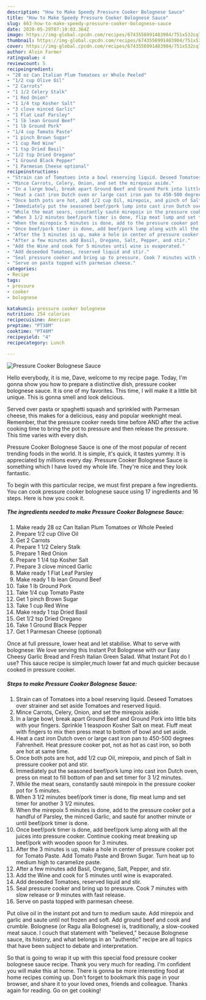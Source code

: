 ```yaml
---
description: "How to Make Speedy Pressure Cooker Bolognese Sauce"
title: "How to Make Speedy Pressure Cooker Bolognese Sauce"
slug: 663-how-to-make-speedy-pressure-cooker-bolognese-sauce
date: 2020-05-29T07:19:03.364Z
image: https://img-global.cpcdn.com/recipes/6743556991483904/751x532cq70/pressure-cooker-bolognese-sauce-recipe-main-photo.jpg
thumbnail: https://img-global.cpcdn.com/recipes/6743556991483904/751x532cq70/pressure-cooker-bolognese-sauce-recipe-main-photo.jpg
cover: https://img-global.cpcdn.com/recipes/6743556991483904/751x532cq70/pressure-cooker-bolognese-sauce-recipe-main-photo.jpg
author: Alvin Farmer
ratingvalue: 4
reviewcount: 5
recipeingredient:
- "28 oz Can Italian Plum Tomatoes or Whole Peeled"
- "1/2 cup Olive Oil"
- "2 Carrots"
- "1 1/2 Celery Stalk"
- "1 Red Onion"
- "1 1/4 tsp Kosher Salt"
- "3 clove minced Garlic"
- "1 Flat Leaf Parsley"
- "1 lb lean Ground Beef"
- "1 lb Ground Pork"
- "1/4 cup Tomato Paste"
- "1 pinch Brown Sugar"
- "1 cup Red Wine"
- "1 tsp Dried Basil"
- "1/2 tsp Dried Oregano"
- "1 Ground Black Pepper"
- "1 Parmesan Cheese optional"
recipeinstructions:
- "Strain can of Tomatoes into a bowl reserving liquid. Deseed Tomatoes over strainer and set aside Tomatoes and reserved liquid."
- "Mince Carrots, Celery, Onion, and set the mirepoix aside."
- "In a large bowl, break apart Ground Beef and Ground Pork into little bits with your fingers. Sprinkle 1 teaspoon Kosher Salt on meat. Fluff meat with fingers to mix then press meat to bottom of bowl and set aside."
- "Heat a cast iron Dutch oven or large cast iron pan to 450-500 degrees Fahrenheit. Heat pressure cooker pot, not as hot as cast iron, so both are hot at same time."
- "Once both pots are hot, add 1/2 cup Oil, mirepoix, and pinch of Salt in pressure cooker pot and stir."
- "Immediately put the seasoned beef/pork lump into cast iron Dutch oven, press on meat to fill bottom of pan and set timer for 3 1/2 minutes."
- "While the meat sears, constantly sauté mirepoix in the pressure cooker pot for 5 minutes."
- "When 3 1/2 minutes beef/pork timer is done, flip meat lump and set timer for another 3 1/2 minutes."
- "When the mirepoix 5 minutes is done, add to the pressure cooker pot a handful of Parsley, the minced Garlic, and sauté for another minute or until beef/pork timer is done."
- "Once beef/pork timer is done, add beef/pork lump along with all the juices into pressure cooker. Continue cooking meat breaking up beef/pork with wooden spoon for 3 minutes."
- "After the 3 minutes is up, make a hole in center of pressure cooker pot for Tomato Paste. Add Tomato Paste and Brown Sugar. Turn heat up to medium high to caramelize paste."
- "After a few minutes add Basil, Oregano, Salt, Pepper, and stir."
- "Add the Wine and cook for 5 minutes until wine is evaporated."
- "Add deseeded Tomatoes, reserved liquid and stir."
- "Seal pressure cooker and bring up to pressure. Cook 7 minutes with slow release or 9 minutes with fast release."
- "Serve on pasta topped with parmesan cheese."
categories:
- Recipe
tags:
- pressure
- cooker
- bolognese

katakunci: pressure cooker bolognese 
nutrition: 254 calories
recipecuisine: American
preptime: "PT38M"
cooktime: "PT48M"
recipeyield: "4"
recipecategory: Lunch

---
```



![Pressure Cooker Bolognese Sauce](https://img-global.cpcdn.com/recipes/6743556991483904/751x532cq70/pressure-cooker-bolognese-sauce-recipe-main-photo.jpg)

Hello everybody, it is me, Dave, welcome to my recipe page. Today, I'm gonna show you how to prepare a distinctive dish, pressure cooker bolognese sauce. It is one of my favorites. This time, I will make it a little bit unique. This is gonna smell and look delicious.

Served over pasta or spaghetti squash and sprinkled with Parmesan cheese, this makes for a delicious, easy and popular weeknight meal. Remember, that the pressure cooker needs time before AND after the active cooking time to bring the pot to pressure and then release the pressure. This time varies with every dish.

Pressure Cooker Bolognese Sauce is one of the most popular of recent trending foods in the world. It is simple, it's quick, it tastes yummy. It is appreciated by millions every day. Pressure Cooker Bolognese Sauce is something which I have loved my whole life. They're nice and they look fantastic.


To begin with this particular recipe, we must first prepare a few ingredients. You can cook pressure cooker bolognese sauce using 17 ingredients and 16 steps. Here is how you cook it.

<!--inarticleads1-->

##### The ingredients needed to make Pressure Cooker Bolognese Sauce:

1. Make ready 28 oz Can Italian Plum Tomatoes or Whole Peeled
1. Prepare 1/2 cup Olive Oil
1. Get 2 Carrots
1. Prepare 1 1/2 Celery Stalk
1. Prepare 1 Red Onion
1. Prepare 1 1/4 tsp Kosher Salt
1. Prepare 3 clove minced Garlic
1. Make ready 1 Flat Leaf Parsley
1. Make ready 1 lb lean Ground Beef
1. Take 1 lb Ground Pork
1. Take 1/4 cup Tomato Paste
1. Get 1 pinch Brown Sugar
1. Take 1 cup Red Wine
1. Make ready 1 tsp Dried Basil
1. Get 1/2 tsp Dried Oregano
1. Take 1 Ground Black Pepper
1. Get 1 Parmesan Cheese (optional)


Once at full pressure, lower heat and let stabilise. What to serve with bolognese: We love serving this Instant Pot Bolognese with our Easy Cheesy Garlic Bread and Fresh Italian Green Salad. What Instant Pot do I use? This sauce recipe is simpler,much lower fat and much quicker because cooked in pressure cooker. 

<!--inarticleads2-->

##### Steps to make Pressure Cooker Bolognese Sauce:

1. Strain can of Tomatoes into a bowl reserving liquid. Deseed Tomatoes over strainer and set aside Tomatoes and reserved liquid.
1. Mince Carrots, Celery, Onion, and set the mirepoix aside.
1. In a large bowl, break apart Ground Beef and Ground Pork into little bits with your fingers. Sprinkle 1 teaspoon Kosher Salt on meat. Fluff meat with fingers to mix then press meat to bottom of bowl and set aside.
1. Heat a cast iron Dutch oven or large cast iron pan to 450-500 degrees Fahrenheit. Heat pressure cooker pot, not as hot as cast iron, so both are hot at same time.
1. Once both pots are hot, add 1/2 cup Oil, mirepoix, and pinch of Salt in pressure cooker pot and stir.
1. Immediately put the seasoned beef/pork lump into cast iron Dutch oven, press on meat to fill bottom of pan and set timer for 3 1/2 minutes.
1. While the meat sears, constantly sauté mirepoix in the pressure cooker pot for 5 minutes.
1. When 3 1/2 minutes beef/pork timer is done, flip meat lump and set timer for another 3 1/2 minutes.
1. When the mirepoix 5 minutes is done, add to the pressure cooker pot a handful of Parsley, the minced Garlic, and sauté for another minute or until beef/pork timer is done.
1. Once beef/pork timer is done, add beef/pork lump along with all the juices into pressure cooker. Continue cooking meat breaking up beef/pork with wooden spoon for 3 minutes.
1. After the 3 minutes is up, make a hole in center of pressure cooker pot for Tomato Paste. Add Tomato Paste and Brown Sugar. Turn heat up to medium high to caramelize paste.
1. After a few minutes add Basil, Oregano, Salt, Pepper, and stir.
1. Add the Wine and cook for 5 minutes until wine is evaporated.
1. Add deseeded Tomatoes, reserved liquid and stir.
1. Seal pressure cooker and bring up to pressure. Cook 7 minutes with slow release or 9 minutes with fast release.
1. Serve on pasta topped with parmesan cheese.


Put olive oil in the instant pot and turn to medium saute. Add mirepoix and garlic and saute until not frozen and soft. Add ground beef and cook and crumble. Bolognese (or Ragu alla Bolognese) is, traditionally, a slow-cooked meat sauce. I couch that statement with &#34;believed,&#34; because Bolognese sauce, its history, and what belongs in an &#34;authentic&#34; recipe are all topics that have been subject to debate and interpretation. 

So that is going to wrap it up with this special food pressure cooker bolognese sauce recipe. Thank you very much for reading. I'm confident you will make this at home. There is gonna be more interesting food at home recipes coming up. Don't forget to bookmark this page in your browser, and share it to your loved ones, friends and colleague. Thanks again for reading. Go on get cooking!
